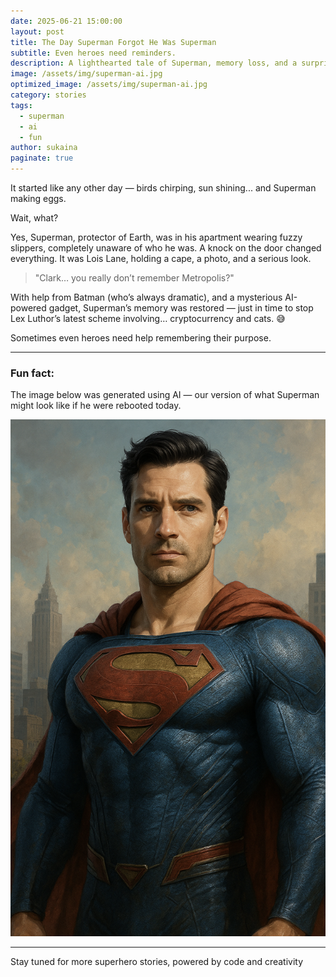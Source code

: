 ```yaml
---
date: 2025-06-21 15:00:00
layout: post
title: The Day Superman Forgot He Was Superman
subtitle: Even heroes need reminders.
description: A lighthearted tale of Superman, memory loss, and a surprising comeback — featuring AI art!
image: /assets/img/superman-ai.jpg
optimized_image: /assets/img/superman-ai.jpg
category: stories
tags:
  - superman
  - ai
  - fun
author: sukaina
paginate: true
---
```


It started like any other day — birds chirping, sun shining... and Superman making eggs.

Wait, what?

Yes, Superman, protector of Earth, was in his apartment wearing fuzzy slippers, completely unaware of who he was. A knock on the door changed everything. It was Lois Lane, holding a cape, a photo, and a serious look.

> "Clark… you really don’t remember Metropolis?"

With help from Batman (who’s always dramatic), and a mysterious AI-powered gadget, Superman’s memory was restored — just in time to stop Lex Luthor’s latest scheme involving… cryptocurrency and cats. 😅

Sometimes even heroes need help remembering their purpose.

---

###  Fun fact:
The image below was generated using AI — our version of what Superman might look like if he were rebooted today.

![AI Superman](/assets/img/superman-ai.jpg)

---

Stay tuned for more superhero stories, powered by code and creativity 










